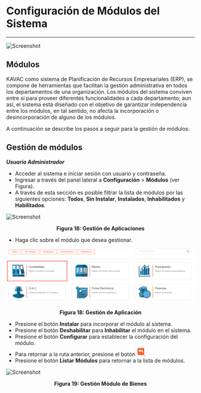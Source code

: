 # Configuración de Módulos del Sistema 
**************************************

![Screenshot](../img/logokavac.png#imagen)

## Módulos
 
KAVAC como sistema de Planificación de Recursos Empresariales (ERP), se compone de herramientas que facilitan la gestión administrativa en todos los departamentos de una organización.  Los módulos del sistema conviven entre sí para proveer diferentes funcionalidades a cada departamento; aun así, el sistema está diseñado con el objetivo de garantizar independencia entre los módulos, en tal sentido, no afecta la incorporación o desincorporación de alguno de los módulos.

A continuación se describe los pasos a seguir para la gestión de módulos:

## Gestión de módulos 

***Usuario Administrador***

-   Acceder al sistema e iniciar sesión con usuario y contraseña.
-   Ingresar a través del panel lateral a **Configuración** > **Módulos** (ver Figura).
-   A través de esta sección es posible filtrar la lista de módulos por las siguientes opciones: **Todos**, **Sin Instalar**, **Instalados**, **Inhabilitados** y **Habilitados**.   

![Screenshot](../img/figure_18.png)<div style="text-align: center;font-weight: bold">Figura 18: Gestión de Aplicaciones</div>

-   Haga clic sobre el módulo que desea gestionar.

![Screenshot](../img/figure_18_1.png)<div style="text-align: center;font-weight: bold">Figura 18: Gestión de Aplicación</div>


-   Presione el botón **Instalar** para incorporar el módulo al sistema. 
-   Presione el botón **Deshabilitar** para **Inhabilitar** el módulo en el sistema.
-   Presione el botón **Configurar** para establecer la configuración del módulo. 
-   Para retornar a la ruta anterior, presione el botón ![Screenshot](../img/back.png).
-   Presione el botón **Listar Módulos** para retornar a la lista de módulos. 

![Screenshot](../img/figure_19.png)<div style="text-align: center;font-weight: bold">Figura 19: Gestión Módulo de Bienes</div>
